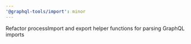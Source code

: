 ```yaml
---
'@graphql-tools/import': minor
---
```


Refactor processImport and export helper functions for parsing GraphQL imports
